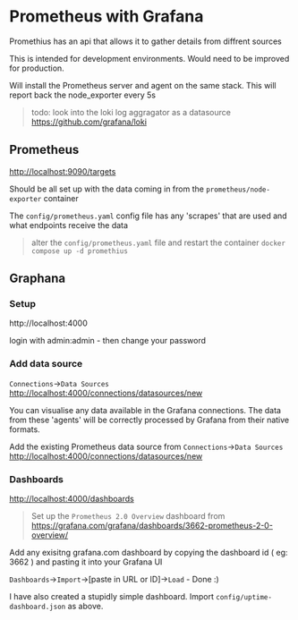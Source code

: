 # Prometheus with Grafana

Promethius has an api that allows it to gather details from diffrent sources

This is intended for development environments. Would need to be improved for production.

Will install the Prometheus server and agent on the same stack.
This will report back the node_exporter every 5s

> todo: look into the loki log aggragator as a datasource <https://github.com/grafana/loki>

## Prometheus

<http://localhost:9090/targets>

Should be all set up with the data coming in from the `prometheus/node-exporter` container

The `config/prometheus.yaml` config file has any 'scrapes' that are used and what endpoints receive the data

> alter the `config/prometheus.yaml` file and restart the container `docker compose up -d promethius`

## Graphana

### Setup

http://localhost:4000

login with admin:admin - then change your password

### Add data source

`Connections`->`Data Sources` <http://localhost:4000/connections/datasources/new> 

You can visualise any data available in the Grafana connections. The data from these 'agents' will be correctly processed by Grafana from their native formats.

Add the existing Prometheus data source from `Connections`->`Data Sources` <http://localhost:4000/connections/datasources/new> 

### Dashboards

<http://localhost:4000/dashboards>

> Set up the `Prometheus 2.0 Overview` dashboard from <https://grafana.com/grafana/dashboards/3662-prometheus-2-0-overview/>

Add any exisitng grafana.com dashboard by copying the dashboard id ( eg: 3662 ) and pasting it into your Grafana UI

`Dashboards`->`Import`->[paste in URL or ID]->`Load`  - Done :)

I have also created a stupidly simple dashboard. Import `config/uptime-dashboard.json` as above.


